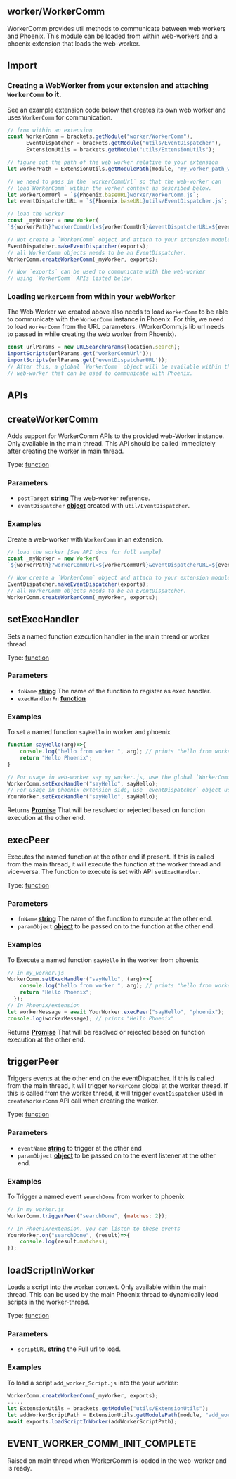 
<!-- Generated by documentation.js. Update this documentation by updating the source code. -->

## worker/WorkerComm

WorkerComm provides util methods to communicate between web workers and Phoenix.
This module can be loaded from within web-workers and a phoenix extension that loads the web-worker.

## Import

### Creating a WebWorker from your extension and attaching `WorkerComm` to it.

See an example extension code below that creates its own web worker and uses `WorkerComm` for communication.

```js
// from within an extension
const WorkerComm = brackets.getModule("worker/WorkerComm"),
      EventDispatcher = brackets.getModule("utils/EventDispatcher"),
      ExtensionUtils = brackets.getModule("utils/ExtensionUtils");

// figure out the path of the web worker relative to your extension
let workerPath = ExtensionUtils.getModulePath(module, "my_worker_path_within_extension.js")

// we need to pass in the `workerCommUrl` so that the web-worker can
// load`WorkerComm` within the worker context as described below.
let workerCommUrl = `${Phoenix.baseURL}worker/WorkerComm.js`;
let eventDispatcherURL = `${Phoenix.baseURL}utils/EventDispatcher.js`;

// load the worker
const _myWorker = new Worker(
`${workerPath}?workerCommUrl=${workerCommUrl}&eventDispatcherURL=${eventDispatcherURL}`);

// Not create a `WorkerComm` object and attach to your extension module exports.
EventDispatcher.makeEventDispatcher(exports);
// all WorkerComm objects needs to be an EventDispatcher.
WorkerComm.createWorkerComm(_myWorker, exports);

// Now `exports` can be used to communicate with the web-worker
// using `WorkerComm` APIs listed below.
```

### Loading `WorkerComm` from within your webWorker

The Web Worker we created above also needs to load `WorkerComm` to be able to communicate with the `WorkerComm`
instance in Phoenix. For this, we need to load `WorkerComm` from the URL parameters.
(WorkerComm.js lib url needs to passed in while creating the web worker from Phoenix).

```js
const urlParams = new URLSearchParams(location.search);
importScripts(urlParams.get('workerCommUrl'));
importScripts(urlParams.get('eventDispatcherURL'));
// After this, a global `WorkerComm` object will be available within the
// web-worker that can be used to communicate with Phoenix.
```

## APIs

## createWorkerComm

Adds support for WorkerComm APIs to the provided web-Worker instance. Only available in the main thread.
This API should be called immediately after creating the worker in main thread.

Type: [function][1]

### Parameters

*   `postTarget` **[string][2]** The web-worker reference.
*   `eventDispatcher` **[object][3]** created with `util/EventDispatcher`.

### Examples

Create a web-worker with `WorkerComm` in an extension.

```javascript
// load the worker [See API docs for full sample]
const _myWorker = new Worker(
`${workerPath}?workerCommUrl=${workerCommUrl}&eventDispatcherURL=${eventDispatcherURL}`);

// Now create a `WorkerComm` object and attach to your extension module exports.
EventDispatcher.makeEventDispatcher(exports);
// all WorkerComm objects needs to be an EventDispatcher.
WorkerComm.createWorkerComm(_myWorker, exports);
```

## setExecHandler

Sets a named function execution handler in the main thread or worker thread.

Type: [function][1]

### Parameters

*   `fnName` **[string][2]** The name of the function to register as exec handler.
*   `execHandlerFn` **[function][1]** 

### Examples

To set a named function `sayHello` in worker and phoenix

```javascript
function sayHello(arg)=>{
    console.log("hello from worker ", arg); // prints "hello from worker phoenix"
    return "Hello Phoenix";
}

// For usage in web-worker say my_worker.js, use the global `WorkerComm` object.
WorkerComm.setExecHandler("sayHello", sayHello);
// For usage in phoenix extension side, use `eventDispatcher` object used with `createWorkerComm`.
YourWorker.setExecHandler("sayHello", sayHello);
```

Returns **[Promise][4]** That will be resolved or rejected based on function execution at the other end.

## execPeer

Executes the named function at the other end if present. If this is called from the main thread, it will
execute the function at the worker thread and vice-versa. The function to execute
is set with API `setExecHandler`.

Type: [function][1]

### Parameters

*   `fnName` **[string][2]** The name of the function to execute at the other end.
*   `paramObject` **[object][3]** to be passed on to the function at the other end.

### Examples

To Execute a named function `sayHello` in the worker from phoenix

```javascript
// in my_worker.js
WorkerComm.setExecHandler("sayHello", (arg)=>{
    console.log("hello from worker ", arg); // prints "hello from worker phoenix"
    return "Hello Phoenix";
  });
// In Phoenix/extension
let workerMessage = await YourWorker.execPeer("sayHello", "phoenix");
console.log(workerMessage); // prints "Hello Phoenix"
```

Returns **[Promise][4]** That will be resolved or rejected based on function execution at the other end.

## triggerPeer

Triggers events at the other end on the eventDispatcher. If this is called from the main thread, it will
trigger `WorkerComm` global at the worker thread. If this is called from the worker thread, it will
trigger `eventDispatcher` used in `createWorkerComm` API call when creating the worker.

Type: [function][1]

### Parameters

*   `eventName` **[string][2]** to trigger at the other end
*   `paramObject` **[object][3]** to be passed on to the event listener at the other end.

### Examples

To Trigger a named event `searchDone` from worker to phoenix

```javascript
// in my_worker.js
WorkerComm.triggerPeer("searchDone", {matches: 2});

// In Phoenix/extension, you can listen to these events
YourWorker.on("searchDone", (result)=>{
    console.log(result.matches);
});
```

## loadScriptInWorker

Loads a script into the worker context. Only available within the main thread. This can be used
by the main Phoenix thread to dynamically load scripts in the worker-thread.

Type: [function][1]

### Parameters

*   `scriptURL` **[string][2]** the Full url to load.

### Examples

To load a script `add_worker_Script.js` into the your worker:

```javascript
WorkerComm.createWorkerComm(_myWorker, exports);
.....
let ExtensionUtils = brackets.getModule("utils/ExtensionUtils");
let addWorkerScriptPath = ExtensionUtils.getModulePath(module, "add_worker_Script.js")
await exports.loadScriptInWorker(addWorkerScriptPath);
```

## EVENT_WORKER_COMM_INIT_COMPLETE

Raised on main thread when WorkerComm is loaded in the web-worker and is ready.

[1]: https://developer.mozilla.org/docs/Web/JavaScript/Reference/Statements/function

[2]: https://developer.mozilla.org/docs/Web/JavaScript/Reference/Global_Objects/String

[3]: https://developer.mozilla.org/docs/Web/JavaScript/Reference/Global_Objects/Object

[4]: https://developer.mozilla.org/docs/Web/JavaScript/Reference/Global_Objects/Promise